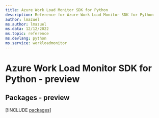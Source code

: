 ```yaml
---
title: Azure Work Load Monitor SDK for Python
description: Reference for Azure Work Load Monitor SDK for Python
author: lmazuel
ms.author: lmazuel
ms.data: 12/12/2022
ms.topic: reference
ms.devlang: python
ms.service: workloadmonitor
---
```

# Azure Work Load Monitor SDK for Python - preview
## Packages - preview
[!INCLUDE [packages](work-load-monitor-index.md)]